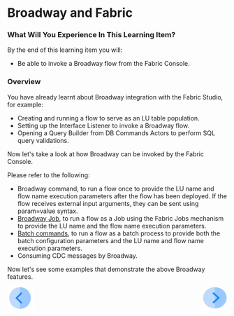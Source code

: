 # Broadway and Fabric

### What Will You Experience In This Learning Item?

By the end of this learning item you will:

- Be able to invoke a Broadway flow from the Fabric Console.



### Overview

You have already learnt about Broadway integration with the Fabric Studio, for example:
* Creating and running a flow to serve as an LU table population.
* Setting up the Interface Listener to invoke a Broadway flow.
* Opening a Query Builder from DB Commands Actors to perform SQL query validations.

Now let's take a look at how Broadway can be invoked by the Fabric Console. 

Please refer to the following:

* Broadway command, to run a flow once to provide the LU name and flow name execution parameters after the flow has been deployed. If the flow receives external input arguments, they can be sent using param=value syntax. 
* [Broadway Job](/articles/20_jobs_and_batch_services/05_create_a_new_broadway_job.md), to run a flow as a Job using the Fabric Jobs mechanism to provide the LU name and the flow name execution parameters.
* [Batch commands](/articles/20_jobs_and_batch_services/15_batch_broadway_commands.md), to run a flow as a batch process to provide both the batch configuration parameters and the LU name and flow name execution parameters.
* Consuming CDC messages by Broadway.



Now let's see some examples that demonstrate the above Broadway features.



[![Previous](/articles/images/Previous.png)](19_broadway_addl_features_exercise_solution.md)[<img align="right" width="60" height="54" src="/articles/images/Next.png">](21_broadway_and_fabric_example.md)
